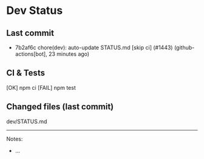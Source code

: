 # Dev Status

## Last commit
- 7b2af6c chore(dev): auto-update STATUS.md [skip ci] (#1443) (github-actions[bot], 23 minutes ago)
## CI & Tests
[OK] npm ci
[FAIL] npm test

## Changed files (last commit)
dev/STATUS.md

---
Notes:
- ...
